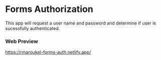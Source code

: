 # Forms Authorization
This app will request a user name and password and determine if user is sucessfully authenticated.
### Web Preview
https://rmaroukel-forms-auth.netlify.app/